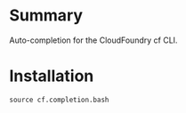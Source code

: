 # Summary

Auto-completion for the CloudFoundry cf CLI. 

# Installation

```
source cf.completion.bash
```
